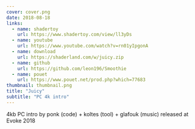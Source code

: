 ```yaml
---
cover: cover.png
date: 2018-08-18
links:
  - name: shadertoy
    url: https://www.shadertoy.com/view/ll3yDs
  - name: youtube
    url: https://www.youtube.com/watch?v=rn01yIpgonA
  - name: download
    url: https://shaderland.com/w/juicy.zip
  - name: github
    url: https://github.com/leon196/Smoothie
  - name: pouet
    url: https://www.pouet.net/prod.php?which=77683
thumbnail: thumbnail.png
title: "Juicy"
subtitle: "PC 4k intro"
---
```


4kb PC intro by ponk (code) + koltes (tool) + glafouk (music) released at Evoke 2018
